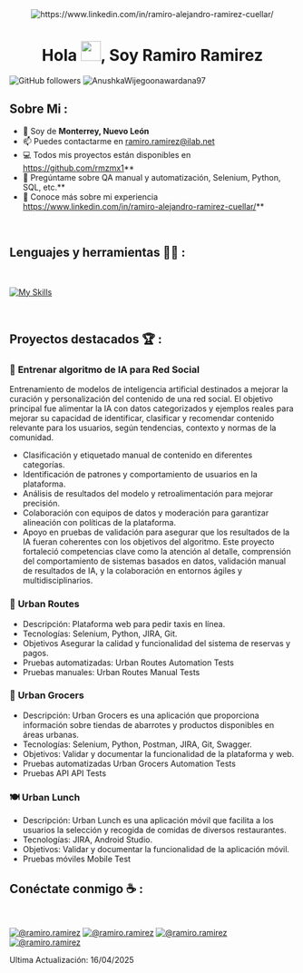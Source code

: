 <div align="center" width="500">
    <img alt="https://www.linkedin.com/in/ramiro-alejandro-ramirez-cuellar/" src="https://media.licdn.com/dms/image/v2/D5616AQGulA_oFDVbOA/profile-displaybackgroundimage-shrink_350_1400/B56Zbb4kEEH4Ac-/0/1747445760828?e=1753920000&v=beta&t=VbxYVA_wmvieSV8Takm-4dMH-njccKkSBGe_CrONzBo"/>
</div>
<h1 align="center">Hola <img src="https://media.giphy.com/media/hvRJCLFzcasrR4ia7z/giphy.gif" width="35">, Soy Ramiro Ramirez</h1>

![GitHub followers](https://img.shields.io/github/followers/AnushkaWijegoonawardana97?style=social) <img src="https://komarev.com/ghpvc/?username=AnushkaWijegoonawardana97" alt="AnushkaWijegoonawardana97" />

## Sobre Mi :

- 🏡 Soy de **Monterrey, Nuevo León**
- 📫 Puedes contactarme en ramiro.ramirez@ilab.net
- 💻 Todos mis proyectos están disponibles en https://github.com/rmzmx1**
- 💬 Pregúntame sobre QA manual y automatización, Selenium, Python, SQL, etc.**
- 📄 Conoce más sobre mi experiencia https://www.linkedin.com/in/ramiro-alejandro-ramirez-cuellar/**

<br>

## Lenguajes y herramientas 🧑‍💻 :

<br>

[![My Skills](https://skillicons.dev/icons?i=postman,pycharm,py,androidstudio,figma,github,git,selenium,html,css,wasm,notion)](https://skillicons.dev)


<br>

## Proyectos destacados 🏆 :

### :space_invader: **Entrenar algoritmo de IA para Red Social**
Entrenamiento de modelos de inteligencia artificial destinados a mejorar la curación y personalización del contenido de una red social. El objetivo principal fue alimentar la IA con datos categorizados y ejemplos reales para mejorar su capacidad de identificar, clasificar y recomendar contenido relevante para los usuarios, según tendencias, contexto y normas de la comunidad.
- Clasificación y etiquetado manual de contenido en diferentes categorías.
- Identificación de patrones y comportamiento de usuarios en la plataforma.
- Análisis de resultados del modelo y retroalimentación para mejorar precisión.
- Colaboración con equipos de datos y moderación para garantizar alineación con políticas de la plataforma.
- Apoyo en pruebas de validación para asegurar que los resultados de la IA fueran coherentes con los objetivos del algoritmo.
Este proyecto fortaleció competencias clave como la atención al detalle, comprensión del comportamiento de sistemas basados en datos, validación manual de resultados de IA, y la colaboración en entornos ágiles y multidisciplinarios.


### 🚕 **Urban Routes**

- Descripción: Plataforma web para pedir taxis en línea.
- Tecnologías: Selenium, Python, JIRA, Git.
- Objetivos Asegurar la calidad y funcionalidad del sistema de reservas y pagos.
- Pruebas automatizadas: Urban Routes Automation Tests
- Pruebas manuales: Urban Routes Manual Tests

### 🛒 **Urban Grocers**

- Descripción: Urban Grocers es una aplicación que proporciona información sobre tiendas de abarrotes y productos disponibles en áreas urbanas.
- Tecnologías: Selenium, Python, Postman, JIRA, Git, Swagger.
- Objetivos: Validar y documentar la funcionalidad de la plataforma y web.
- Pruebas automatizadas Urban Grocers Automation Tests
- Pruebas API API Tests

### 🍽️ **Urban Lunch**

- Descripción: Urban Lunch es una aplicación móvil que facilita a los usuarios la selección y recogida de comidas de diversos restaurantes.
- Tecnologías: JIRA, Android Studio.
- Objetivos: Validar y documentar la funcionalidad de la aplicación móvil.
- Pruebas móviles Mobile Test

## Conéctate conmigo ☕ :

<br>

[![@ramiro.ramirez](https://img.icons8.com/fluency/48/000000/linkedin.png "@ramiro.ramirez")](https://www.linkedin.com/in/ramiro-alejandro-ramirez-cuellar/)
[![@ramiro.ramirez](https://img.icons8.com/fluency/48/000000/instagram-new.png "@ramiro.ramirez")](https://www.instagram.com/alejandro.rmz.mx?igsh=MTVuazBvYWoydTl3cQ%3D%3D&utm_source=qr) [![@ramiro.ramirez](https://img.icons8.com/fluency/48/000000/facebook.png "@ramiro.ramirez")](https://www.facebook.com/alejandro.w.ramirez.7)
[![@ramiro.ramirez](https://img.icons8.com/fluency/48/000000/discord.png "@ramiro.ramirez")](https://www.linkedin.com/in/ramiro-alejandro-ramirez-cuellar/)


Ultima Actualización: 16/04/2025

